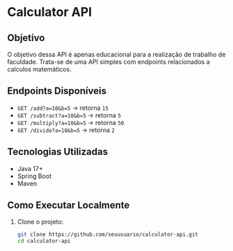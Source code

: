 # Calculator API

## Objetivo
O objetivo dessa API é apenas educacional para a realização de trabalho de faculdade. Trata-se de uma API simples com endpoints relacionados a calculos matemáticos.

## Endpoints Disponíveis
- `GET /add?a=10&b=5` → retorna `15`
- `GET /subtract?a=10&b=5` → retorna `5`
- `GET /multiply?a=10&b=5` → retorna `50`
- `GET /divide?a=10&b=5` → retorna `2`

## Tecnologias Utilizadas
- Java 17+
- Spring Boot
- Maven

## Como Executar Localmente

1. Clone o projeto:
   ```bash
   git clone https://github.com/seuusuario/calculator-api.git
   cd calculator-api
